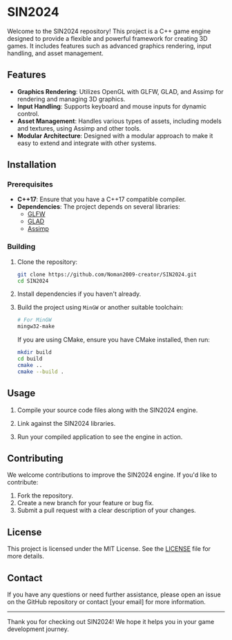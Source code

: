 # SIN2024

Welcome to the SIN2024 repository! This project is a C++ game engine designed to provide a flexible and powerful framework for creating 3D games. It includes features such as advanced graphics rendering, input handling, and asset management.

## Features

- **Graphics Rendering**: Utilizes OpenGL with GLFW, GLAD, and Assimp for rendering and managing 3D graphics.
- **Input Handling**: Supports keyboard and mouse inputs for dynamic control.
- **Asset Management**: Handles various types of assets, including models and textures, using Assimp and other tools.
- **Modular Architecture**: Designed with a modular approach to make it easy to extend and integrate with other systems.

## Installation

### Prerequisites

- **C++17**: Ensure that you have a C++17 compatible compiler.
- **Dependencies**: The project depends on several libraries:
  - [GLFW](https://www.glfw.org/)
  - [GLAD](https://glad.dav1d.de/)
  - [Assimp](http://assimp.sourceforge.net/)

### Building

1. Clone the repository:

    ```bash
    git clone https://github.com/Noman2009-creator/SIN2024.git
    cd SIN2024
    ```

2. Install dependencies if you haven't already.

3. Build the project using `MinGW` or another suitable toolchain:

    ```bash
    # For MinGW
    mingw32-make
    ```

    If you are using CMake, ensure you have CMake installed, then run:

    ```bash
    mkdir build
    cd build
    cmake ..
    cmake --build .
    ```

## Usage

1. Compile your source code files along with the SIN2024 engine.

2. Link against the SIN2024 libraries.

3. Run your compiled application to see the engine in action.

## Contributing

We welcome contributions to improve the SIN2024 engine. If you'd like to contribute:

1. Fork the repository.
2. Create a new branch for your feature or bug fix.
3. Submit a pull request with a clear description of your changes.

## License

This project is licensed under the MIT License. See the [LICENSE](LICENSE) file for more details.

## Contact

If you have any questions or need further assistance, please open an issue on the GitHub repository or contact [your email] for more information.

---

Thank you for checking out SIN2024! We hope it helps you in your game development journey.

